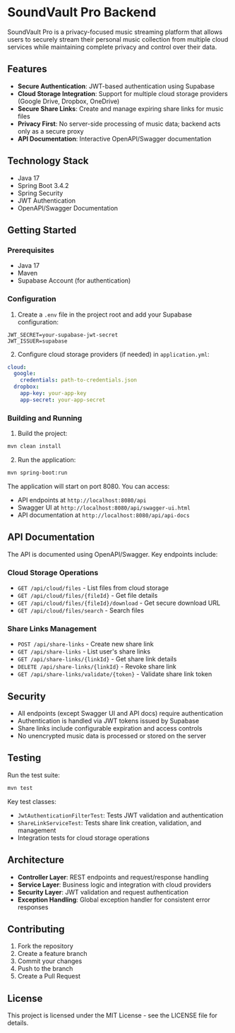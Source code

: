 # SoundVault Pro Backend

SoundVault Pro is a privacy-focused music streaming platform that allows users to securely stream their personal music collection from multiple cloud services while maintaining complete privacy and control over their data.

## Features

- **Secure Authentication**: JWT-based authentication using Supabase
- **Cloud Storage Integration**: Support for multiple cloud storage providers (Google Drive, Dropbox, OneDrive)
- **Secure Share Links**: Create and manage expiring share links for music files
- **Privacy First**: No server-side processing of music data; backend acts only as a secure proxy
- **API Documentation**: Interactive OpenAPI/Swagger documentation

## Technology Stack

- Java 17
- Spring Boot 3.4.2
- Spring Security
- JWT Authentication
- OpenAPI/Swagger Documentation

## Getting Started

### Prerequisites

- Java 17
- Maven
- Supabase Account (for authentication)

### Configuration

1. Create a `.env` file in the project root and add your Supabase configuration:
```
JWT_SECRET=your-supabase-jwt-secret
JWT_ISSUER=supabase
```

2. Configure cloud storage providers (if needed) in `application.yml`:
```yaml
cloud:
  google:
    credentials: path-to-credentials.json
  dropbox:
    app-key: your-app-key
    app-secret: your-app-secret
```

### Building and Running

1. Build the project:
```bash
mvn clean install
```

2. Run the application:
```bash
mvn spring-boot:run
```

The application will start on port 8080. You can access:
- API endpoints at `http://localhost:8080/api`
- Swagger UI at `http://localhost:8080/api/swagger-ui.html`
- API documentation at `http://localhost:8080/api/api-docs`

## API Documentation

The API is documented using OpenAPI/Swagger. Key endpoints include:

### Cloud Storage Operations

- `GET /api/cloud/files` - List files from cloud storage
- `GET /api/cloud/files/{fileId}` - Get file details
- `GET /api/cloud/files/{fileId}/download` - Get secure download URL
- `GET /api/cloud/files/search` - Search files

### Share Links Management

- `POST /api/share-links` - Create new share link
- `GET /api/share-links` - List user's share links
- `GET /api/share-links/{linkId}` - Get share link details
- `DELETE /api/share-links/{linkId}` - Revoke share link
- `GET /api/share-links/validate/{token}` - Validate share link token

## Security

- All endpoints (except Swagger UI and API docs) require authentication
- Authentication is handled via JWT tokens issued by Supabase
- Share links include configurable expiration and access controls
- No unencrypted music data is processed or stored on the server

## Testing

Run the test suite:
```bash
mvn test
```

Key test classes:
- `JwtAuthenticationFilterTest`: Tests JWT validation and authentication
- `ShareLinkServiceTest`: Tests share link creation, validation, and management
- Integration tests for cloud storage operations

## Architecture

- **Controller Layer**: REST endpoints and request/response handling
- **Service Layer**: Business logic and integration with cloud providers
- **Security Layer**: JWT validation and request authentication
- **Exception Handling**: Global exception handler for consistent error responses

## Contributing

1. Fork the repository
2. Create a feature branch
3. Commit your changes
4. Push to the branch
5. Create a Pull Request

## License

This project is licensed under the MIT License - see the LICENSE file for details.
